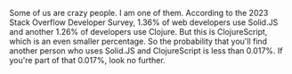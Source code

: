 Some of us are crazy people. I am one of them. According to the 2023 Stack Overflow Developer Survey, 1.36% of web
developers use Solid.JS and another 1.26% of developers use Clojure. But this is ClojureScript, which is an even smaller
percentage. So the probability that you'll find another person who uses Solid.JS and ClojureScript is less than 0.017%.
If you're part of that 0.017%, look no further.